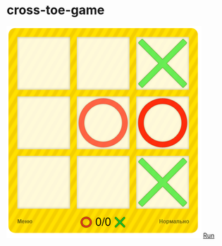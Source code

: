 # cross-toe-game
![alt text](https://github.com/ilopX/JavaScript-Game-CrossToe/raw/master/Untitled.png "Screenshot")
[Run](https://ilopx.github.io/JavaScript-Game-CrossToe/)
